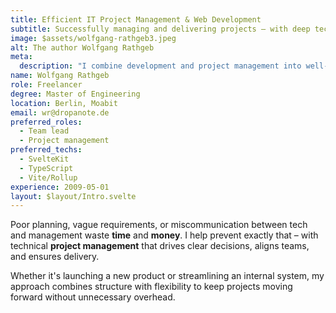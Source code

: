 ```yaml
---
title: Efficient IT Project Management & Web Development
subtitle: Successfully managing and delivering projects – with deep technical expertise
image: $assets/wolfgang-rathgeb3.jpeg
alt: The author Wolfgang Rathgeb
meta:
  description: "I combine development and project management into well-thought-out IT solutions – clear, reliable, and with the bigger picture in mind. The result: web applications that work technically and organizationally."
name: Wolfgang Rathgeb
role: Freelancer
degree: Master of Engineering
location: Berlin, Moabit
email: wr@dropanote.de
preferred_roles:
  - Team lead
  - Project management
preferred_techs:
  - SvelteKit
  - TypeScript
  - Vite/Rollup
experience: 2009-05-01
layout: $layout/Intro.svelte
---
```


Poor planning, vague requirements, or miscommunication between tech and management waste **time** and **money**. I help prevent exactly that – with technical **project management** that drives clear decisions, aligns teams, and ensures delivery.

Whether it's launching a new product or streamlining an internal system, my approach combines structure with flexibility to keep projects moving forward without unnecessary overhead.
